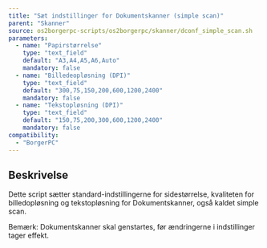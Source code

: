 ```yaml
---
title: "Sæt indstillinger for Dokumentskanner (simple scan)"
parent: "Skanner"
source: os2borgerpc-scripts/os2borgerpc/skanner/dconf_simple_scan.sh
parameters:
  - name: "Papirstørrelse"
    type: "text_field"
    default: "A3,A4,A5,A6,Auto"
    mandatory: false
  - name: "Billedeopløsning (DPI)"
    type: "text_field"
    default: "300,75,150,200,600,1200,2400"
    mandatory: false
  - name: "Tekstopløsning (DPI)"
    type: "text_field"
    default: "150,75,200,300,600,1200,2400"
    mandatory: false
compatibility:
  - "BorgerPC"
---
```


## Beskrivelse
Dette script sætter standard-indstillingerne for sidestørrelse, kvaliteten for billedopløsning og tekstopløsning for Dokumentskanner, også kaldet simple scan. 

Bemærk: Dokumentskanner skal genstartes, før ændringerne i indstillinger tager effekt.